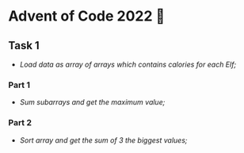 # **Advent of Code 2022** 🎄

## **Task 1**
- *Load data as array of arrays which contains calories for each Elf;*

### **Part 1**
- *Sum subarrays and get the maximum value;*

### **Part 2**
- *Sort array and get the sum of 3 the biggest values;*
